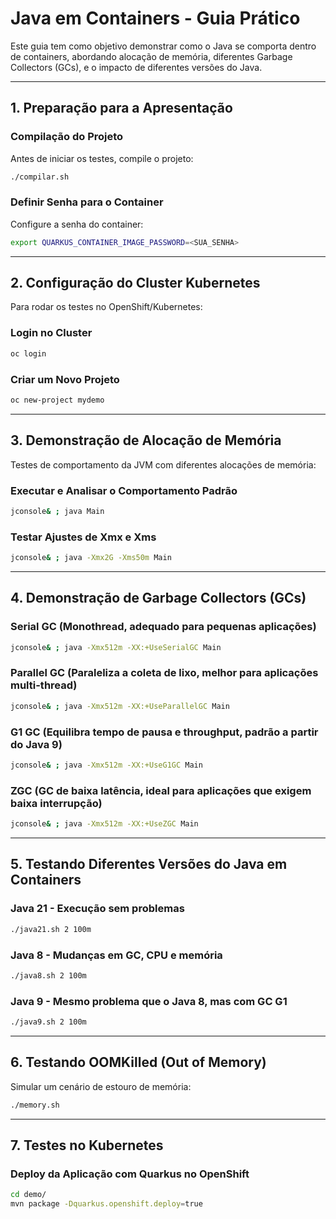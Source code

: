 # Java em Containers - Guia Prático

Este guia tem como objetivo demonstrar como o Java se comporta dentro de containers, abordando alocação de memória, diferentes Garbage Collectors (GCs), e o impacto de diferentes versões do Java.

---

## 1. Preparação para a Apresentação

### Compilação do Projeto

Antes de iniciar os testes, compile o projeto:

```sh
./compilar.sh
```

### Definir Senha para o Container

Configure a senha do container:

```sh
export QUARKUS_CONTAINER_IMAGE_PASSWORD=<SUA_SENHA>
```

---

## 2. Configuração do Cluster Kubernetes

Para rodar os testes no OpenShift/Kubernetes:

### Login no Cluster

```sh
oc login
```

### Criar um Novo Projeto

```sh
oc new-project mydemo
```

---

## 3. Demonstração de Alocação de Memória

Testes de comportamento da JVM com diferentes alocações de memória:

### Executar e Analisar o Comportamento Padrão

```sh
jconsole& ; java Main
```

### Testar Ajustes de Xmx e Xms

```sh
jconsole& ; java -Xmx2G -Xms50m Main
```

---

## 4. Demonstração de Garbage Collectors (GCs)

### Serial GC (Monothread, adequado para pequenas aplicações)

```sh
jconsole& ; java -Xmx512m -XX:+UseSerialGC Main
```

### Parallel GC (Paraleliza a coleta de lixo, melhor para aplicações multi-thread)

```sh
jconsole& ; java -Xmx512m -XX:+UseParallelGC Main
```

### G1 GC (Equilibra tempo de pausa e throughput, padrão a partir do Java 9)

```sh
jconsole& ; java -Xmx512m -XX:+UseG1GC Main
```

### ZGC (GC de baixa latência, ideal para aplicações que exigem baixa interrupção)

```sh
jconsole& ; java -Xmx512m -XX:+UseZGC Main
```

---

## 5. Testando Diferentes Versões do Java em Containers

### Java 21 - Execução sem problemas

```sh
./java21.sh 2 100m
```

### Java 8 - Mudanças em GC, CPU e memória

```sh
./java8.sh 2 100m
```

### Java 9 - Mesmo problema que o Java 8, mas com GC G1

```sh
./java9.sh 2 100m
```

---

## 6. Testando OOMKilled (Out of Memory)

Simular um cenário de estouro de memória:

```sh
./memory.sh
```

---

## 7. Testes no Kubernetes

### Deploy da Aplicação com Quarkus no OpenShift

```sh
cd demo/
mvn package -Dquarkus.openshift.deploy=true
```
